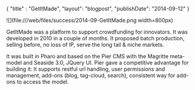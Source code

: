 {"title" : "GetItMade","layout": "blogpost","publishDate": "2014-09-12"}![](file:///web/files/success/2014-09-GetItMade.png width=800px)GetItMade was a platform to support crowdfunding for innovators. It was developed in 2010 in a couple of months. It proposed batch production,  selling before, no loss of IP, serve the long tail & niche markets.It was built in Pharo and based on the Pier CMS with the Magritte meta-model and Seaside 3.0, JQuery UI. Pier gave a competitive advantage for building it: It supports restful url handling, user permissions and management, add-ons (blog, tag-cloud, search), consistent way for add-ons to access the model.